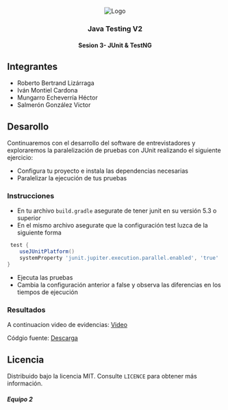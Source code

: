 <!-- PROJECT LOGO -->
<br />
<p align="center">
  <a>
    <img src="https://upload.wikimedia.org/wikipedia/commons/4/43/Cognizant_logo_2022.svg" alt="Logo">
  </a>

<h3 align="center">Java Testing V2</h3>
<h4 align="center">Sesion 3- JUnit & TestNG</h4>

## Integrantes

* Roberto Bertrand Lizárraga
* Iván Montiel Cardona
* Mungarro Echeverría Héctor
* Salmerón González Victor

## Desarollo
Continuaremos con el desarrollo del software de entrevistadores y exploraremos la paralelización de pruebas con JUnit realizando el siguiente ejercicio:

* Configura tu proyecto e instala las dependencias necesarias
* Paralelizar la ejecución de tus pruebas

### Instrucciones

* En tu archivo `build.gradle` asegurate de tener junit en su versión 5.3 o superior
* En el mismo archivo asegurate que la configuración test luzca de la siguiente forma
```gradle
 test {
    useJUnitPlatform()
    systemProperty 'junit.jupiter.execution.parallel.enabled', 'true'
}
```
* Ejecuta las pruebas
* Cambia la configuración anterior a false y observa las diferencias en los tiempos de ejecución

### Resultados

A continuacion video de evidencias: [Video](https://github.com/begeistert/PostworksBedu/raw/master/Sesion%203/Evidencias_Postwork_sesion_03.mp4)

Códgio fuente: [Descarga](https://github.com/begeistert/PostworksBedu/raw/master/Sesion%203/postwork_sesion_03.zip)


## Licencia
Distribuido bajo la licencia MIT. Consulte `LICENCE` para obtener más información.

##### Equipo 2
